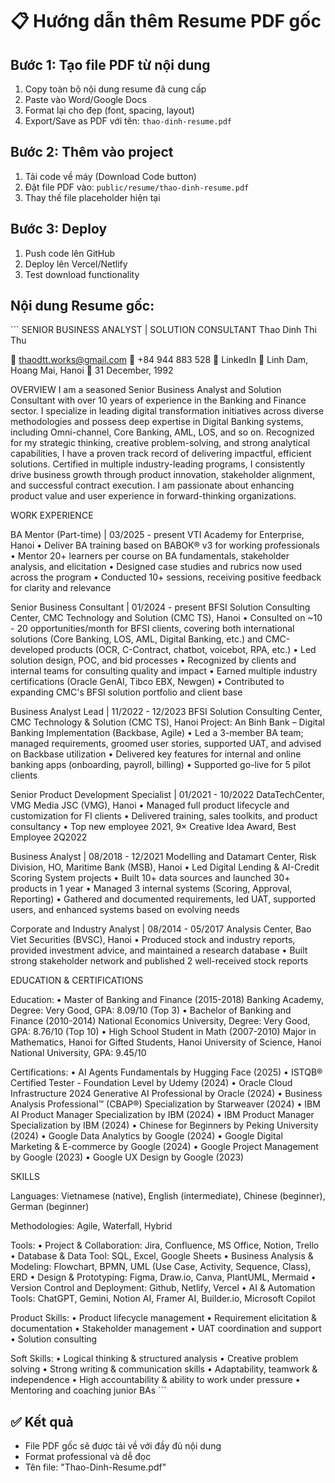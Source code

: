 # 📋 Hướng dẫn thêm Resume PDF gốc

## Bước 1: Tạo file PDF từ nội dung
1. Copy toàn bộ nội dung resume đã cung cấp
2. Paste vào Word/Google Docs
3. Format lại cho đẹp (font, spacing, layout)
4. Export/Save as PDF với tên: `thao-dinh-resume.pdf`

## Bước 2: Thêm vào project
1. Tải code về máy (Download Code button)
2. Đặt file PDF vào: `public/resume/thao-dinh-resume.pdf`
3. Thay thế file placeholder hiện tại

## Bước 3: Deploy
1. Push code lên GitHub
2. Deploy lên Vercel/Netlify
3. Test download functionality

## Nội dung Resume gốc:
\`\`\`
SENIOR BUSINESS ANALYST | SOLUTION CONSULTANT
Thao Dinh Thi Thu

📧 thaodtt.works@gmail.com
📱 +84 944 883 528
🔗 LinkedIn
📍 Linh Dam, Hoang Mai, Hanoi
🎂 31 December, 1992

OVERVIEW
I am a seasoned Senior Business Analyst and Solution Consultant with over 10 years of experience in the Banking and Finance sector. I specialize in leading digital transformation initiatives across diverse methodologies and possess deep expertise in Digital Banking systems, including Omni-channel, Core Banking, AML, LOS, and so on. Recognized for my strategic thinking, creative problem-solving, and strong analytical capabilities, I have a proven track record of delivering impactful, efficient solutions. Certified in multiple industry-leading programs, I consistently drive business growth through product innovation, stakeholder alignment, and successful contract execution. I am passionate about enhancing product value and user experience in forward-thinking organizations.

WORK EXPERIENCE

BA Mentor (Part-time) | 03/2025 - present
VTI Academy for Enterprise, Hanoi
• Deliver BA training based on BABOK® v3 for working professionals
• Mentor 20+ learners per course on BA fundamentals, stakeholder analysis, and elicitation
• Designed case studies and rubrics now used across the program
• Conducted 10+ sessions, receiving positive feedback for clarity and relevance

Senior Business Consultant | 01/2024 - present
BFSI Solution Consulting Center, CMC Technology and Solution (CMC TS), Hanoi
• Consulted on ~10 - 20 opportunities/month for BFSI clients, covering both international solutions (Core Banking, LOS, AML, Digital Banking, etc.) and CMC-developed products (OCR, C-Contract, chatbot, voicebot, RPA, etc.)
• Led solution design, POC, and bid processes
• Recognized by clients and internal teams for consulting quality and impact
• Earned multiple industry certifications (Oracle GenAI, Tibco EBX, Newgen)
• Contributed to expanding CMC's BFSI solution portfolio and client base

Business Analyst Lead | 11/2022 - 12/2023
BFSI Solution Consulting Center, CMC Technology & Solution (CMC TS), Hanoi
Project: An Binh Bank – Digital Banking Implementation (Backbase, Agile)
• Led a 3-member BA team; managed requirements, groomed user stories, supported UAT, and advised on Backbase utilization
• Delivered key features for internal and online banking apps (onboarding, payroll, billing)
• Supported go-live for 5 pilot clients

Senior Product Development Specialist | 01/2021 - 10/2022
DataTechCenter, VMG Media JSC (VMG), Hanoi
• Managed full product lifecycle and customization for FI clients
• Delivered training, sales toolkits, and product consultancy
• Top new employee 2021, 9× Creative Idea Award, Best Employee 2Q2022

Business Analyst | 08/2018 - 12/2021
Modelling and Datamart Center, Risk Division, HO, Maritime Bank (MSB), Hanoi
• Led Digital Lending & AI-Credit Scoring System projects
• Built 10+ data sources and launched 30+ products in 1 year
• Managed 3 internal systems (Scoring, Approval, Reporting)
• Gathered and documented requirements, led UAT, supported users, and enhanced systems based on evolving needs

Corporate and Industry Analyst | 08/2014 - 05/2017
Analysis Center, Bao Viet Securities (BVSC), Hanoi
• Produced stock and industry reports, provided investment advice, and maintained a research database
• Built strong stakeholder network and published 2 well-received stock reports

EDUCATION & CERTIFICATIONS

Education:
• Master of Banking and Finance (2015-2018) Banking Academy, Degree: Very Good, GPA: 8.09/10 (Top 3)
• Bachelor of Banking and Finance (2010-2014) National Economics University, Degree: Very Good, GPA: 8.76/10 (Top 10)
• High School Student in Math (2007-2010) Major in Mathematics, Hanoi for Gifted Students, Hanoi University of Science, Hanoi National University, GPA: 9.45/10

Certifications:
• AI Agents Fundamentals by Hugging Face (2025)
• ISTQB® Certified Tester - Foundation Level by Udemy (2024)
• Oracle Cloud Infrastructure 2024 Generative AI Professional by Oracle (2024)
• Business Analysis Professional™ (CBAP®) Specialization by Starweaver (2024)
• IBM AI Product Manager Specialization by IBM (2024)
• IBM Product Manager Specialization by IBM (2024)
• Chinese for Beginners by Peking University (2024)
• Google Data Analytics by Google (2024)
• Google Digital Marketing & E-commerce by Google (2024)
• Google Project Management by Google (2023)
• Google UX Design by Google (2023)

SKILLS

Languages: Vietnamese (native), English (intermediate), Chinese (beginner), German (beginner)

Methodologies: Agile, Waterfall, Hybrid

Tools:
• Project & Collaboration: Jira, Confluence, MS Office, Notion, Trello
• Database & Data Tool: SQL, Excel, Google Sheets
• Business Analysis & Modeling: Flowchart, BPMN, UML (Use Case, Activity, Sequence, Class), ERD
• Design & Prototyping: Figma, Draw.io, Canva, PlantUML, Mermaid
• Version Control and Deployment: Github, Netlify, Vercel
• AI & Automation Tools: ChatGPT, Gemini, Notion AI, Framer AI, Builder.io, Microsoft Copilot

Product Skills:
• Product lifecycle management
• Requirement elicitation & documentation
• Stakeholder management
• UAT coordination and support
• Solution consulting

Soft Skills:
• Logical thinking & structured analysis
• Creative problem solving
• Strong writing & communication skills
• Adaptability, teamwork & independence
• High accountability & ability to work under pressure
• Mentoring and coaching junior BAs
\`\`\`

## ✅ Kết quả
- File PDF gốc sẽ được tải về với đầy đủ nội dung
- Format professional và dễ đọc
- Tên file: "Thao-Dinh-Resume.pdf"
